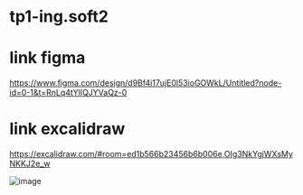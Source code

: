 ﻿# tp1-ing.soft2
# link figma
https://www.figma.com/design/d9Bf4i17ujE0l53ioGOWkL/Untitled?node-id=0-1&t=RnLq4tYlIQJYVaQz-0

# link excalidraw
https://excalidraw.com/#room=ed1b566b23456b6b006e,OIg3NkYgjWXsMyNKKJ2e_w

![image](https://github.com/Olariaga001Pablo/tp1-ing.soft2/assets/162990497/9bcc834a-9eff-441a-be56-f16aa5dd042d)
